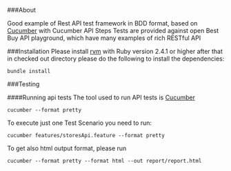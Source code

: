 ###About

Good example of Rest API test framework in BDD format, based on [Cucumber](https://cucumber.io/) with Cucumber API Steps
Tests are provided against open Best Buy API playground, which have many examples of rich RESTful API

###Installation
Please install [rvm](http://rvm.io/) with Ruby version 2.4.1 or higher
after that in checked out directory please do the following to install the dependencies:
```
bundle install
```

###Testing

####Running api tests
The tool used to run API tests is [Cucumber](https://cucumber.io/)
```
cucumber --format pretty
```

To execute just one Test Scenario you need to run:
```
cucumber features/storesApi.feature --format pretty
```


To get also html output format, please run
```
cucumber --format pretty --format html --out report/report.html
```